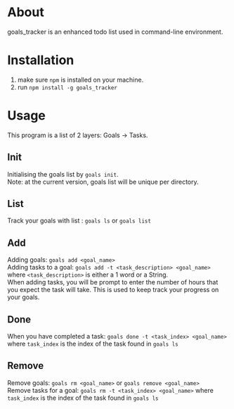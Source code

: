 About
==
goals_tracker is an enhanced todo list used in command-line environment.

Installation
==
1. make sure `npm` is installed on your machine.
2. run `npm install -g goals_tracker`


Usage
==
This program is a list of 2 layers: Goals -> Tasks. 

Init
--
Initialising the goals list by `goals init`. <br>
Note: at the current version, goals list will be unique per directory.

List
--
Track your goals with list : `goals ls` or `goals list`

Add
--
Adding goals: `goals add <goal_name>` <br>
Adding tasks to a goal: `goals add -t <task_description> <goal_name>` where `<task_description>` is either a 1 word or a String. <br>
When adding tasks, you will be prompt to enter the number of hours that you expect the task will take. This is used to keep track your progress on your goals.

Done
--
When you have completed a task: `goals done -t <task_index> <goal_name>` where `task_index` is the index of the task found in `goals ls`

Remove
--
Remove goals: `goals rm <goal_name>` or `goals remove <goal_name>` <br>
Remove tasks for a goal: `goals rm -t <task_index> <goal_name>` where `task_index` is the index of the task found in `goals ls`



